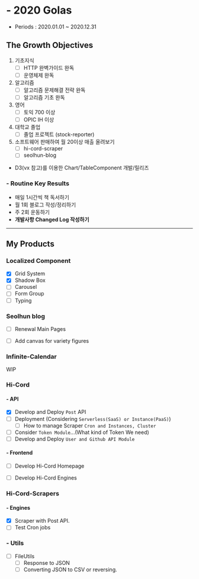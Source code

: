 # - 2020 Golas

- Periods : 2020.01.01 ~ 2020.12.31


## The Growth Objectives

1. 기초지식
   - [ ] HTTP 완벽가이드 완독
   - [ ] 운영체제 완독
2. 알고리즘
   - [ ] 알고리즘 문제해결 전략 완독
   - [ ] 알고리즘 기초 완독
3. 영어
   - [ ] 토익 700 이상
   - [ ] OPIC IH 이상
4. 대학교 졸업
   - [ ] 졸업 프로젝트 (stock-reporter)
5. 소프트웨어 판매하여 월 20이상 매출 올려보기
   - [ ] hi-cord-scraper
   - [ ] seolhun-blog
  - D3(vx 참고)를 이용한 Chart/TableComponent 개발/릴리즈

### - Routine Key Results

- 매일 1시간씩 책 독서하기
- 월 1회 블로그 작성/정리하기
- 주 2회 운동하기
- **개발사항 Changed Log 작성하기**


---

## My Products

### Localized Component

- [x] Grid System
- [x] Shadow Box
- [ ] Carousel
- [ ] Form Group
- [ ] Typing

### Seolhun blog

- [ ] Renewal Main Pages
- [ ] Add canvas for variety figures


### Infinite-Calendar

WIP


### Hi-Cord

#### - API

- [x] Develop and Deploy `Post` API
- [ ] Deployment (Considering `Serverless(SaaS) or Instance(PaaS)`)
  - [ ] How to manage Scraper `Cron and Instances, Cluster`
- [ ] Consider `Token Module`...(What kind of Token We need)
- [ ] Develop and Deploy `User and Github API Module`

#### - Frontend

- [ ] Develop Hi-Cord Homepage
- [ ] Develop Hi-Cord Engines


### Hi-Cord-Scrapers

#### - Engines

- [x] Scraper with Post API.
- [ ] Test Cron jobs

### - Utils

- [ ] FileUtils
  - [ ] Response to JSON
  - [ ] Converting JSON to CSV or reversing.
